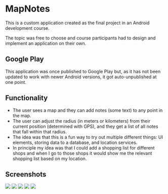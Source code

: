 # MapNotes

This is a custom application created as the final project in an Android development course.

The topic was free to choose and course participants had to design and implement an application on their own.

## Google Play

This application was once published to Google Play but, as it has not been updated to work with newer Android versions, it got auto-unpublished at one point.

## Functionality

* The user sees a map and they can add notes (some text) to any point in the map.
* The user can adjust the radius (in meters or kilometers) from their current position (determined with GPS), and they get a list of all notes that fall within that radius.
* The idea was that this is a fun way to try out multiple different things: UI elements, storing data to a database, and location services.
* In principle my idea was that I could add a shopping list for different shops and when I go to those shops it would show me the relevant shopping list based on my location.

## Screenshots

![](docs/images/landscape_no_notes.png?raw=true)
![](docs/images/view_note.png?raw=true)
![](docs/images/portrait_single_note.png?raw=true)
![](docs/images/edit_note.png?raw=true)
![](docs/images/portrait_multiple_notes.png?raw=true)
